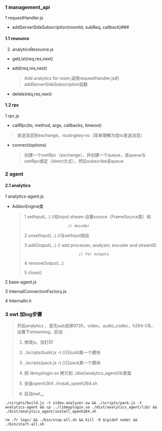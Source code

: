 ### 1 management_api

1 requestHandler.js

-   addServerSideSubscription(roomId, subReq, callback)###

#### 1.1 resource

2.  analyticsResource.js
    

-   getList(req,res,next)
    
-   add(req,res,next)
    
    > Add analytics for room,调用requestHandler.js的addServerSideSubscription函数
    
-   delete(req,res,next)
    

#### 1.2 rpc

1 rpc.js

-   callRpc(to, method, args, callbacks, timeout)

> 发送消息到exchange，routingkey=to（简单理解为给to发送消息）

-   connect(options)
    
    > 创建一个owtRpc（exchange），并创建一个queue，该queue与owtRpc绑定（direct方式），然后subscribe该queue
    

### 2 agent

#### 2.1 analytics

1 analytics-agent.js

-   AddonEngine类
    
    > 1 setInput(...) //给input stream 设置source（FrameSource类）和
    > 
    > ```
    >                     // decoder
    > ```
    > 
    > 2 unsetInput(...) //与setInput相反
    > 
    > 3 addOutput(...) // add processer, analyzer, encoder and streamID
    > 
    > ```
    >                          // for outputs
    > ```
    > 
    > 4 removeOutput(...)
    > 
    > 5 close()
    

2 base-agent.js

3 InternalConnectionFactory.js

4 InternalIn.h

### 3 owt 加log步骤

> 开启analytics ，首先sub选择9735，video，audio_codec，h264-CB，设置下streaming，启动

> 1.  修改js，加打印
>     
> 2.  ./scripts/build.js -t //只build某一个模块
>     
> 3.  ./scripts/pack.js -t //只pack某一个模块
>     
> 4.  把 libmyplugin.so 拷贝到 ./dist/analytics_agent/lib里面
>     
> 5.  安装openh264 ./install_openh264.sh
>     
> 6.  启动owt__
>     

`./scripts/build.js -t video-analyzer-sw && ./scripts/pack.js -t analytics-agent && cp ../libmyplugin.so ./dist/analytics_agent/lib/ && ./dist/analytics_agent/install_openh264.sh `

`rm -fr logs/ && ./bin/stop-all.sh && kill -9 $(pidof node) && ./bin/start-all.sh `
